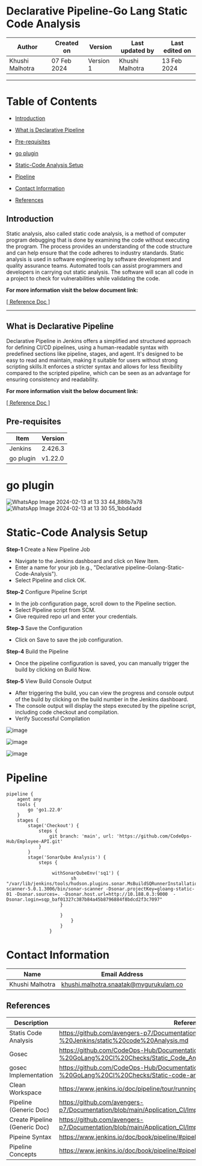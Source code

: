 # Declarative Pipeline-Go Lang Static Code Analysis

|   Author        |  Created on   |  Version   | Last updated by  | Last edited on |
| --------------- | --------------| -----------|----------------- | -------------- |
| Khushi Malhotra |  07 Feb 2024  |  Version 1 | Khushi Malhotra  | 13 Feb 2024    |
***
# Table of Contents
- [Introduction](https://github.com/CodeOps-Hub/Documentation/blob/main/Application_CI/Implementation/GolangCI/StaticCodeAnalysis/DeclarativePipeline/README.md#introduction)

- [What is Declarative Pipeline](https://github.com/CodeOps-Hub/Documentation/blob/main/Application_CI/Implementation/GolangCI/StaticCodeAnalysis/DeclarativePipeline/README.md#what-is-declarative-pipeline)

- [Pre-requisites](https://github.com/CodeOps-Hub/Documentation/blob/main/Application_CI/Implementation/GolangCI/StaticCodeAnalysis/DeclarativePipeline/README.md#pre-requisites)

- [go plugin](https://github.com/CodeOps-Hub/Documentation/blob/main/Application_CI/Implementation/GolangCI/StaticCodeAnalysis/DeclarativePipeline/README.md#go-plugin)

- [Static-Code Analysis Setup](https://github.com/CodeOps-Hub/Documentation/blob/main/Application_CI/Implementation/GolangCI/StaticCodeAnalysis/DeclarativePipeline/README.md#static-code-analysis-setup)

- [Pipeline](https://github.com/CodeOps-Hub/Documentation/blob/main/Application_CI/Implementation/GolangCI/StaticCodeAnalysis/DeclarativePipeline/README.md#pipeline)

- [Contact Information](https://github.com/CodeOps-Hub/Documentation/blob/main/Application_CI/Implementation/GolangCI/StaticCodeAnalysis/DeclarativePipeline/README.md#contact-information)

- [References](https://github.com/CodeOps-Hub/Documentation/blob/main/Application_CI/Implementation/GolangCI/StaticCodeAnalysis/DeclarativePipeline/README.md#references)

## Introduction
Static analysis, also called static code analysis, is a method of computer program debugging that is done by examining the code without executing the program. The process provides an understanding of the code structure and can help ensure that the code adheres to industry standards. Static analysis is used in software engineering by software development and quality assurance teams. Automated tools can assist programmers and developers in carrying out static analysis. The software will scan all code in a project to check for vulnerabilities while validating the code.

**For more information visit the below document link:**

[\[ Reference Doc \]](https://github.com/avengers-p7/Documentation/blob/main/Application_CI/Design/08-%20Jenkins/static%20code%20Analysis.md)

***
## What is Declarative Pipeline

Declarative Pipeline in Jenkins offers a simplified and structured approach for defining CI/CD pipelines, using a human-readable syntax with predefined sections like pipeline, stages, and agent. It's designed to be easy to read and maintain, making it suitable for users without strong scripting skills.It enforces a stricter syntax and allows for less flexibility compared to the scripted pipeline, which can be seen as an advantage for ensuring consistency and readability.

**For more information visit the below document link:**

[\[ Reference Doc \]](https://github.com/avengers-p7/Documentation/blob/main/Application_CI/Implementation/GenericDoc/jenkinsPipeline.md )

## Pre-requisites
| Item         | Version   |
|--------------|-----------|
| Jenkins      | 2.426.3 |
| go plugin    | v1.22.0 |

# go plugin
![WhatsApp Image 2024-02-13 at 13 33 44_886b7a78](https://github.com/avengers-p7/Documentation/assets/156056460/55c954ee-4937-496d-bff9-6ca2df8cca38)
![WhatsApp Image 2024-02-13 at 13 30 55_1bbd4add](https://github.com/avengers-p7/Documentation/assets/156056460/bb5dce1a-3952-4ebd-a40b-8a41a45375dd)

# Static-Code Analysis Setup 
**Step-1** Create a New Pipeline Job

- Navigate to the Jenkins dashboard and click on New Item.
- Enter a name for your job (e.g., "Declarative pipeline-Golang-Static-Code-Analysis").
- Select Pipeline and click OK.

**Step-2** Configure Pipeline Script

- In the job configuration page, scroll down to the Pipeline section.
- Select Pipeline script from SCM.
- Give required repo url and enter your credentials.

**Step-3** Save the Configuration

- Click on Save to save the job configuration.

**Step-4** Build the Pipeline

- Once the pipeline configuration is saved, you can manually trigger the build by clicking on Build Now.

**Step-5** View Build Console Output

- After triggering the build, you can view the progress and console output of the build by clicking on the build number in the Jenkins dashboard.
- The console output will display the steps executed by the pipeline script, including code checkout and compilation.
- Verify Successful Compilation

![image](https://github.com/CodeOps-Hub/Documentation/assets/156056460/6a6c23f4-ca5e-4a98-a078-bb5bab74a15a)

![image](https://github.com/CodeOps-Hub/Documentation/assets/156056460/253cd688-9ee0-4dd9-ad97-5144dcb3d6b3)

![image](https://github.com/CodeOps-Hub/Documentation/assets/156056460/40b763bb-c31a-4414-b1c4-a18768edfd96)

# Pipeline
```shell
pipeline {
    agent any
    tools {
        go 'go1.22.0'
    }
    stages {
        stage('Checkout') {
            steps {
                git branch: 'main', url: 'https://github.com/CodeOps-Hub/Employee-API.git'
            }
        }
        stage('SonarQube Analysis') {
            steps {

                 withSonarQubeEnv('sq1') {
                        sh "/var/lib/jenkins/tools/hudson.plugins.sonar.MsBuildSQRunnerInstallation/SonarScanner/sonar-scanner-5.0.1.3006/bin/sonar-scanner -Dsonar.projectKey=gloang-static-01 -Dsonar.sources=. -Dsonar.host.url=http://10.188.0.3:9000  -Dsonar.login=sqp_baf01327c387b84a45b8796884f8bdcd2f3c7097"
                    }
                     
                    }
                        }
                    }
                }

```

# Contact Information
| Name            | Email Address                        |
|-----------------|--------------------------------------|
| Khushi Malhotra | khushi.malhotra.snaatak@mygurukulam.co |


## References

| Description                                   | References  
| --------------------------------------------  | -------------------------------------------------|
| Statis Code Analysis | https://github.com/avengers-p7/Documentation/blob/main/Application_CI/Design/08-%20Jenkins/static%20code%20Analysis.md |
| Gosec | https://github.com/CodeOps-Hub/Documentation/blob/main/Application_CI/Design/05-%20GoLang%20CI%20Checks/Static_Code_Analysis_Go_Language.md |
| gosec Implementation | https://github.com/CodeOps-Hub/Documentation/blob/main/Application_CI/Design/05-%20GoLang%20CI%20Checks/Static-code-analysis-poc.md |
| Clean Workspace | https://www.jenkins.io/doc/pipeline/tour/running-multiple-steps/#finishing-up |
| Pipeline (Generic Doc) | https://github.com/avengers-p7/Documentation/blob/main/Application_CI/Implementation/GenericDoc/jenkinsPipeline.md |
| Create Pipeline (Generic Doc)| https://github.com/avengers-p7/Documentation/blob/main/Application_CI/Implementation/GenericDoc/pipelinePOC.md |
| Pipeine Syntax | https://www.jenkins.io/doc/book/pipeline/#pipeline-syntax-overview |
| Pipeline Concepts | https://www.jenkins.io/doc/book/pipeline/#pipeline-concepts |
